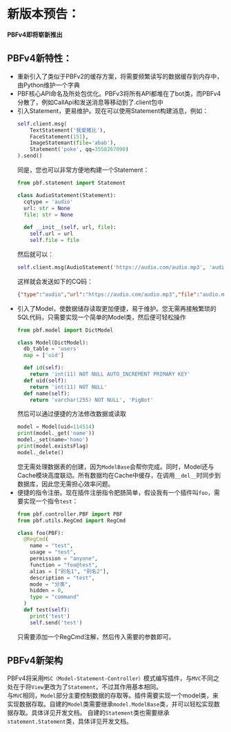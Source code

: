 # 新版本预告： 
**PBFv4即将崭新推出**  
  
## PBFv4新特性：
- 重新引入了类似于PBFv2的缓存方案，将需要频繁读写的数据缓存到内存中，由Python维护一个字典
- PBF核心API命名及所处包优化。PBFv3将所有API都堆在了bot类，而PBFv4分散了，例如CallApi和发送消息等移动到了.client包中
- 引入Statement，更易维护。现在可以使用Statement构建消息，例如： 
  ```python
  self.client.msg(
      TextStatement('我爱猪比'),
      FaceStatement(151),
      ImageStatemant(file='abab'),
      Statement('poke', qq=3558267090)
  ).send()
  ```
  同是，您也可以非常方便地构建一个Statement：
  ```python
  from pbf.statement import Statement

  class AudioStatement(Statement):
    cqtype = 'audio'
    url: str = None
    file: str = None
    
    def __init__(self, url, file):
      self.url = url
      self.file = file
  ```
  然后就可以：
  ```python
  self.client.msg(AudioStatement('https://audio.com/audio.mp3', 'audio.mp3')).send()
  ```
  这样就会发送如下的CQ码：
  ```json
  {"type":"audio","url":"https://audio.com/audio.mp3","file":"audio.mp3"}
  ```
- 引入了Model，使数据储存读取更加便捷，易于维护。您无需再接触繁琐的SQL代码，只需要实现一个简单的Model类，然后便可轻松操作
  ```python
  from pbf.model import DictModel

  class Model(DictModel):
    db_table = 'users'
    map = ['uid']

    def id(self):
      return 'int(11) NOT NULL AUTO_INCREMENT PRIMARY KEY'
    def uid(self):
      return 'int(11) NOT NULL'
    def name(self):
      return 'varchar(255) NOT NULL', 'PigBot'
  ```
  然后可以通过便捷的方法修改数据或读取
  ```python
  model = Model(uid=114514)
  print(model._get('name'))
  model._set(name='homo')
  print(model.existsFlag)
  model._delete()
  ```
  您无需处理数据表的创建，因为`ModelBase`会帮你完成。同时，Model还与Cache模块高度联动。所有数据均在Cache中缓存，在调用`__del__`时同步到数据库，因此您无需担心效率问题。
- 便捷的指令注册。现在插件注册指令肥肠简单，假设我有一个插件叫`foo`，需要实现一个指令`test`：
  ```python
  from pbf.controller.PBF import PBF
  from pbf.utils.RegCmd import RegCmd

  class foo(PBF):
    @RegCmd(
      name = "test",
      usage = "test",
      permission = "anyone",
      function = "foo@test",
      alias = ["别名1", "别名2"],
      description = "test",
      mode = "分类",
      hidden = 0,
      type = "command"
    )
    def test(self):
      print('test')
      self.send('test')
  ```
  只需要添加一个RegCmd注解，然后传入需要的参数即可。

  
## PBFv4新架构
PBFv4将采用`MSC（Model-Statement-Controller）`模式编写插件，与`MVC`不同之处在于将`View`更改为了`Statement`，不过其作用基本相同。  
与`MVC`相同，`Model`部分主要控制数据的存取等。插件需要实现一个model类，来实现数据存取。自建的`Model`类需要继承`model.ModelBase`类，并可以轻松实现数据存取。具体详见开发文档。
自建的`Statement`类也需要继承`statement.Statement`类，具体详见开发文档。